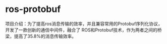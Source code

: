 # ros-protobuf
项目介绍：为了提高ros消息传输的效率，并且兼容常用的Protobuf序列化协议，开发了一款创新的通信中间件，融合了 ROS和Protobuf技术，作为两者之间的桥梁，提高了35.8%的消息传输效率。

